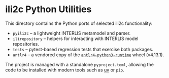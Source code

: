 # ili2c Python Utilities

This directory contains the Python ports of selected ili2c functionality:

- `pyili2c` – a lightweight INTERLIS metamodel and parser.
- `ilirepository` – helpers for interacting with INTERLIS model repositories.
- `tests` – pytest-based regression tests that exercise both packages.
- `antlr4` – a vendored copy of the [`antlr4-python3-runtime`](https://pypi.org/project/antlr4-python3-runtime/) wheel (v4.13.1).

The project is managed with a standalone `pyproject.toml`, allowing the code to be
installed with modern tools such as [uv](https://docs.astral.sh/uv/) or `pip`.
